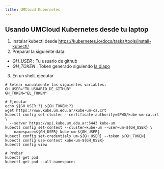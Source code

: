 ```yaml
---
title: UMCloud Kubernetes
---
```

## Usando UMCloud Kubernetes desde tu laptop
1. Instalar kubectl desde <https://kubernetes.io/docs/tasks/tools/install-kubectl/>
2. Preparar la siguiente data
  - _GH\_USER_ : Tu usuario de github
  - _GH\_TOKEN_ : Token generado siguiendo [la diapo](https://docs.google.com/presentation/d/1qWkmqWtxkbcneU799xzcYnb-AmmnWPUVq2ZjQBJeInM/edit#slide=id.g3b77f3a8c0_0_107)
3. En un shell, ejecutar

```
# Setear manualmente las siguientes variables:
GH_USER="TU_USUARIO_DE_GITHUB"
GH_TOKEN="EL_TOKEN"

# Ejecutar
echo ${GH_USER:?} ${GH_TOKEN:?}
wget https://www.kube.um.edu.ar/kube-um-ca.crt
kubectl config set-cluster --certificate-authority=$PWD/kube-um-ca.crt \
  --server https://api.kube.um.edu.ar:6443 kube-um
kubectl config set-context --cluster=kube-um --user=um-${GH_USER} \
  --namespace=${GH_USER} kube-um-${GH_USER}
kubectl config set-credentials um-${GH_USER} --token ${GH_TOKEN}
kubectl config use-context kube-um-${GH_USER}
kubectl config view

# Probar
kubectl get pod
kubectl get pod --all-namespaces
```
